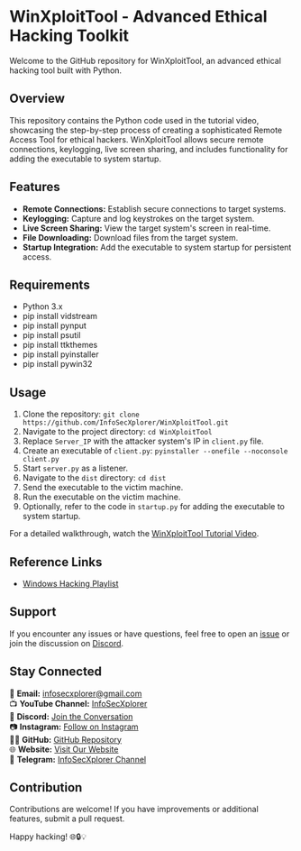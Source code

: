 # WinXploitTool - Advanced Ethical Hacking Toolkit

Welcome to the GitHub repository for WinXploitTool, an advanced ethical hacking tool built with Python.

## Overview
This repository contains the Python code used in the tutorial video, showcasing the step-by-step process of creating a sophisticated Remote Access Tool for ethical hackers. WinXploitTool allows secure remote connections, keylogging, live screen sharing, and includes functionality for adding the executable to system startup.

## Features
- **Remote Connections:** Establish secure connections to target systems.
- **Keylogging:** Capture and log keystrokes on the target system.
- **Live Screen Sharing:** View the target system's screen in real-time.
- **File Downloading:** Download files from the target system.
- **Startup Integration:** Add the executable to system startup for persistent access.

## Requirements
- Python 3.x
- pip install vidstream
- pip install pynput
- pip install psutil
- pip install ttkthemes
- pip install pyinstaller
- pip install pywin32

## Usage
1. Clone the repository: `git clone https://github.com/InfoSecXplorer/WinXploitTool.git`
2. Navigate to the project directory: `cd WinXploitTool`
3. Replace `Server_IP` with the attacker system's IP in `client.py` file.
4. Create an executable of `client.py`: `pyinstaller --onefile --noconsole client.py`
5. Start `server.py` as a listener.
6. Navigate to the `dist` directory: `cd dist`
7. Send the executable to the victim machine.
8. Run the executable on the victim machine.
9. Optionally, refer to the code in `startup.py` for adding the executable to system startup.

For a detailed walkthrough, watch the [WinXploitTool Tutorial Video](#).

## Reference Links
- [Windows Hacking Playlist](https://www.youtube.com/playlist?list=PLe5OeI2tORJkpr5H2tzXBMGdYeth-oW-p)

## Support
If you encounter any issues or have questions, feel free to open an [issue](https://github.com/InfoSecXplorer/WinXploitTool/issues) or join the discussion on [Discord](https://discord.gg/4xB4PebCTJ).

## Stay Connected
📧 **Email:** infosecxplorer@gmail.com  
📺 **YouTube Channel:** [InfoSecXplorer](https://www.youtube.com/@InfoSecXplorer)  
💬 **Discord:** [Join the Conversation](https://discord.gg/4xB4PebCTJ)  
📷 **Instagram:** [Follow on Instagram](https://www.instagram.com/infosecxplorer)  
👨‍💻 **GitHub:** [GitHub Repository](https://github.com/InfoSecXplorer)  
🌐 **Website:** [Visit Our Website](https://infosecxplorer.netlify.app)  
📢 **Telegram:** [InfoSecXplorer Channel](https://t.me/info_sec_xplorer)  

## Contribution
Contributions are welcome! If you have improvements or additional features, submit a pull request.

Happy hacking! 🌐🔒💡

